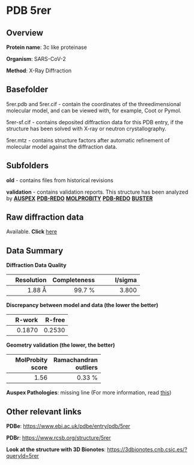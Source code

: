# PDB 5rer

## Overview

**Protein name**: 3c like proteinase

**Organism**: SARS-CoV-2

**Method**: X-Ray Diffraction

## Basefolder

5rer.pdb and 5rer.cif - contain the coordinates of the threedimensional molecular model, and can be viewed with, for example, Coot or Pymol.

5rer-sf.cif - contains deposited diffraction data for this PDB entry, if the structure has been solved with X-ray or neutron crystallography.

5rer.mtz - contains structure factors after automatic refinement of molecular model against the diffraction data.

## Subfolders



**old** - contains files from historical revisions

**validation** - contains validation reports. This structure has been analyzed by [**AUSPEX**](https://github.com/thorn-lab/coronavirus_structural_task_force/tree/master/pdb/3c_like_proteinase/SARS-CoV-2/5rer/validation/auspex) [**PDB-REDO**](https://github.com/thorn-lab/coronavirus_structural_task_force/tree/master/pdb/3c_like_proteinase/SARS-CoV-2/5rer/validation/pdb-redo) [**MOLPROBITY**](https://github.com/thorn-lab/coronavirus_structural_task_force/tree/master/pdb/3c_like_proteinase/SARS-CoV-2/5rer/validation/molprobity) [**PDB-REDO**](https://github.com/thorn-lab/coronavirus_structural_task_force/blob/master/pdb/3c_like_proteinase/SARS-CoV-2/5rer/validation/Xtriage_output.log) [**BUSTER**](https://www.globalphasing.com/buster/wiki/index.cgi?Covid19Pdb5RER)

## Raw diffraction data

Available. **Click** [here](https://zenodo.org/record/3730974) 

## Data Summary
**Diffraction Data Quality**

|   | Resolution | Completeness| I/sigma |
|---|-------------:|----------------:|--------------:|
|   |1.88 Å|99.7  %|<img width=50/>3.800|

**Discrepancy between model and data (the lower the better)**

|   | **R-work**| **R-free**   
|---|-------------:|----------------:|           
||  0.1870|  0.2530|

**Geometry validation (the lower, the better)**

|   |**MolProbity<br>score**| **Ramachandran<br>outliers** 
|---|-------------:|----------------:|
||  1.56|  0.33 %|

**Auspex Pathologies**: missing line (For more information, read [this](https://github.com/thorn-lab/coronavirus_structural_task_force/blob/master/pdb/3c_like_proteinase/SARS-CoV-2/5rer/validation/auspex/5rer_auspex_comments.txt))

 



## Other relevant links 
**PDBe**:  https://www.ebi.ac.uk/pdbe/entry/pdb/5rer
 
**PDBr**: https://www.rcsb.org/structure/5rer 

**Look at the structure with 3D Bionotes**: https://3dbionotes.cnb.csic.es/?queryId=5rer

